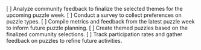 [ ] Analyze community feedback to finalize the selected themes for the upcoming puzzle week.
[ ] Conduct a survey to collect preferences on puzzle types.
[ ] Compile metrics and feedback from the latest puzzle week to inform future puzzle planning.
[ ] Create themed puzzles based on the finalized community selections.
[ ] Track participation rates and gather feedback on puzzles to refine future activities.